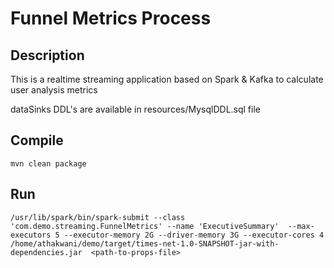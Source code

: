 # Funnel Metrics Process 

## Description

This is a realtime streaming application based on Spark & Kafka to calculate user analysis metrics 

dataSinks DDL's are available in resources/MysqlDDL.sql file

## Compile
```
mvn clean package
```

## Run
```
/usr/lib/spark/bin/spark-submit --class 'com.demo.streaming.FunnelMetrics' --name 'ExecutiveSummary'  --max-executors 5 --executor-memory 2G --driver-memory 3G --executor-cores 4 /home/athakwani/demo/target/times-net-1.0-SNAPSHOT-jar-with-dependencies.jar  <path-to-props-file>
  

